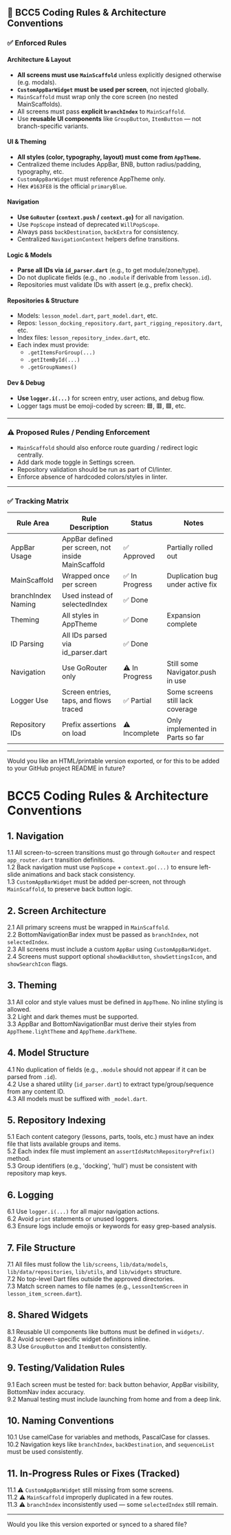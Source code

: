 ## 🧱 BCC5 Coding Rules & Architecture Conventions

### ✅ Enforced Rules

#### Architecture & Layout
- **All screens must use `MainScaffold`** unless explicitly designed otherwise (e.g. modals).
- **`CustomAppBarWidget` must be used per screen**, not injected globally.
- `MainScaffold` must wrap only the core screen (no nested MainScaffolds).
- All screens must pass **explicit `branchIndex`** to `MainScaffold`.
- Use **reusable UI components** like `GroupButton`, `ItemButton` — not branch-specific variants.

#### UI & Theming
- **All styles (color, typography, layout) must come from `AppTheme`.**
- Centralized theme includes AppBar, BNB, button radius/padding, typography, etc.
- `CustomAppBarWidget` must reference AppTheme only.
- Hex `#163FE8` is the official `primaryBlue`.

#### Navigation
- **Use `GoRouter` (`context.push` / `context.go`)** for all navigation.
- Use `PopScope` instead of deprecated `WillPopScope`.
- Always pass `backDestination`, `backExtra` for consistency.
- Centralized `NavigationContext` helpers define transitions.

#### Logic & Models
- **Parse all IDs via `id_parser.dart`** (e.g., to get module/zone/type).
- Do not duplicate fields (e.g., no `.module` if derivable from `lesson.id`).
- Repositories must validate IDs with assert (e.g., prefix check).

#### Repositories & Structure
- Models: `lesson_model.dart`, `part_model.dart`, etc.
- Repos: `lesson_docking_repository.dart`, `part_rigging_repository.dart`, etc.
- Index files: `lesson_repository_index.dart`, etc.
- Each index must provide:
  - `.getItemsForGroup(...)`
  - `.getItemById(...)`
  - `.getGroupNames()`

#### Dev & Debug
- **Use `logger.i(...)`** for screen entry, user actions, and debug flow.
- Logger tags must be emoji-coded by screen: 🟦, 🟥, 🟩, etc.

---

### ⚠️ Proposed Rules / Pending Enforcement

- `MainScaffold` should also enforce route guarding / redirect logic centrally.
- Add dark mode toggle in Settings screen.
- Repository validation should be run as part of CI/linter.
- Enforce absence of hardcoded colors/styles in linter.

---

### ✅ Tracking Matrix

| Rule Area          | Rule Description                                     | Status         | Notes                                  |
|--------------------|------------------------------------------------------|----------------|----------------------------------------|
| AppBar Usage       | AppBar defined per screen, not inside MainScaffold  | ✅ Approved     | Partially rolled out                   |
| MainScaffold       | Wrapped once per screen                            | ✅ In Progress  | Duplication bug under active fix       |
| branchIndex Naming | Used instead of selectedIndex                       | ✅ Done         |                                          |
| Theming            | All styles in AppTheme                              | ✅ Done         | Expansion complete                     |
| ID Parsing         | All IDs parsed via id_parser.dart                   | ✅ Done         |                                          |
| Navigation         | Use GoRouter only                                   | ⚠️ In Progress  | Still some Navigator.push in use       |
| Logger Use         | Screen entries, taps, and flows traced              | ✅ Partial      | Some screens still lack coverage       |
| Repository IDs     | Prefix assertions on load                           | ⚠️ Incomplete   | Only implemented in Parts so far       |

---

Would you like an HTML/printable version exported, or for this to be added to your GitHub project README in future?























# BCC5 Coding Rules & Architecture Conventions

## 1. Navigation

1.1 All screen-to-screen transitions must go through `GoRouter` and respect `app_router.dart` transition definitions.  
1.2 Back navigation must use `PopScope` + `context.go(...)` to ensure left-slide animations and back stack consistency.  
1.3 `CustomAppBarWidget` must be added per-screen, not through `MainScaffold`, to preserve back button logic.

## 2. Screen Architecture

2.1 All primary screens must be wrapped in `MainScaffold`.  
2.2 BottomNavigationBar index must be passed as `branchIndex`, not `selectedIndex`.  
2.3 All screens must include a custom `AppBar` using `CustomAppBarWidget`.  
2.4 Screens must support optional `showBackButton`, `showSettingsIcon`, and `showSearchIcon` flags.

## 3. Theming

3.1 All color and style values must be defined in `AppTheme`. No inline styling is allowed.  
3.2 Light and dark themes must be supported.  
3.3 AppBar and BottomNavigationBar must derive their styles from `AppTheme.lightTheme` and `AppTheme.darkTheme`.

## 4. Model Structure

4.1 No duplication of fields (e.g., `.module` should not appear if it can be parsed from `.id`).  
4.2 Use a shared utility (`id_parser.dart`) to extract type/group/sequence from any content ID.  
4.3 All models must be suffixed with `_model.dart`.

## 5. Repository Indexing

5.1 Each content category (lessons, parts, tools, etc.) must have an index file that lists available groups and items.  
5.2 Each index file must implement an `assertIdsMatchRepositoryPrefix()` method.  
5.3 Group identifiers (e.g., 'docking', 'hull') must be consistent with repository map keys.

## 6. Logging

6.1 Use `logger.i(...)` for all major navigation actions.  
6.2 Avoid `print` statements or unused loggers.  
6.3 Ensure logs include emojis or keywords for easy grep-based analysis.

## 7. File Structure

7.1 All files must follow the `lib/screens`, `lib/data/models`, `lib/data/repositories`, `lib/utils`, and `lib/widgets` structure.  
7.2 No top-level Dart files outside the approved directories.  
7.3 Match screen names to file names (e.g., `LessonItemScreen` in `lesson_item_screen.dart`).

## 8. Shared Widgets

8.1 Reusable UI components like buttons must be defined in `widgets/`.  
8.2 Avoid screen-specific widget definitions inline.  
8.3 Use `GroupButton` and `ItemButton` consistently.

## 9. Testing/Validation Rules

9.1 Each screen must be tested for: back button behavior, AppBar visibility, BottomNav index accuracy.  
9.2 Manual testing must include launching from home and from a deep link.

## 10. Naming Conventions

10.1 Use camelCase for variables and methods, PascalCase for classes.  
10.2 Navigation keys like `branchIndex`, `backDestination`, and `sequenceList` must be used consistently.

## 11. In-Progress Rules or Fixes (Tracked)

11.1 ⚠️ `CustomAppBarWidget` still missing from some screens.  
11.2 ⚠️ `MainScaffold` improperly duplicated in a few routes.  
11.3 ⚠️ `branchIndex` inconsistently used — some `selectedIndex` still remain.

---

Would you like this version exported or synced to a shared file?


